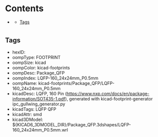 



Contents
========

* [](#)
	* [Tags](#tags)

# 

## Tags

- hexID: 
- oompType: FOOTPRINT
- oompSize: kicad
- oompColor: kicad-footprints
- oompDesc: Package_QFP
- oompIndex: LQFP-160_24x24mm_P0.5mm
- oompName: kicad-footprints/Package_QFP/LQFP-160_24x24mm_P0.5mm
- kicadDesc: LQFP, 160 Pin (https://www.nxp.com/docs/en/package-information/SOT435-1.pdf), generated with kicad-footprint-generator ipc_gullwing_generator.py
- kicadTags: LQFP QFP
- kicadAttr: smd
- kicad3DModel: ${KICAD6_3DMODEL_DIR}/Package_QFP.3dshapes/LQFP-160_24x24mm_P0.5mm.wrl
